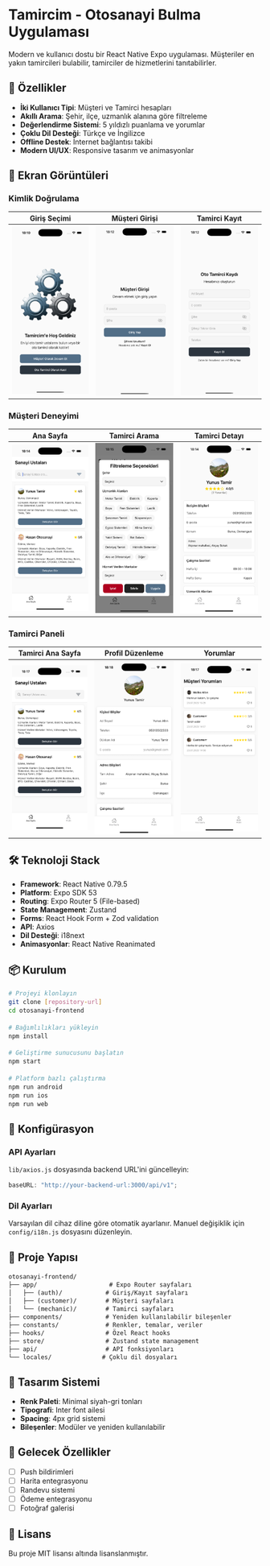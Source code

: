 # Tamircim - Otosanayi Bulma Uygulaması

Modern ve kullanıcı dostu bir React Native Expo uygulaması. Müşteriler en yakın tamircileri bulabilir, tamirciler de hizmetlerini tanıtabilirler.

## 🚀 Özellikler

- **İki Kullanıcı Tipi**: Müşteri ve Tamirci hesapları
- **Akıllı Arama**: Şehir, ilçe, uzmanlık alanına göre filtreleme
- **Değerlendirme Sistemi**: 5 yıldızlı puanlama ve yorumlar
- **Çoklu Dil Desteği**: Türkçe ve İngilizce
- **Offline Destek**: İnternet bağlantısı takibi
- **Modern UI/UX**: Responsive tasarım ve animasyonlar

## 📱 Ekran Görüntüleri

### Kimlik Doğrulama

| Giriş Seçimi                                                 | Müşteri Girişi                                                  | Tamirci Kayıt                                                      |
| ------------------------------------------------------------ | --------------------------------------------------------------- | ------------------------------------------------------------------ |
| <img src="./assets/screenshots/auth-splash.png" width="200"> | <img src="./assets/screenshots/customer-login.png" width="200"> | <img src="./assets/screenshots/mechanic-register.png" width="200"> |

### Müşteri Deneyimi

| Ana Sayfa                                                      | Tamirci Arama                                                   | Tamirci Detayı                                                   |
| -------------------------------------------------------------- | --------------------------------------------------------------- | ---------------------------------------------------------------- |
| <img src="./assets/screenshots/customer-home.png" width="200"> | <img src="./assets/screenshots/search-filters.png" width="200"> | <img src="./assets/screenshots/mechanic-detail.png" width="200"> |

### Tamirci Paneli

| Tamirci Ana Sayfa                                              | Profil Düzenleme                                              | Yorumlar                                                 |
| -------------------------------------------------------------- | ------------------------------------------------------------- | -------------------------------------------------------- |
| <img src="./assets/screenshots/mechanic-home.png" width="200"> | <img src="./assets/screenshots/profile-edit.png" width="200"> | <img src="./assets/screenshots/reviews.png" width="200"> |

## 🛠️ Teknoloji Stack

- **Framework**: React Native 0.79.5
- **Platform**: Expo SDK 53
- **Routing**: Expo Router 5 (File-based)
- **State Management**: Zustand
- **Forms**: React Hook Form + Zod validation
- **API**: Axios
- **Dil Desteği**: i18next
- **Animasyonlar**: React Native Reanimated

## 📦 Kurulum

```bash
# Projeyi klonlayın
git clone [repository-url]
cd otosanayi-frontend

# Bağımlılıkları yükleyin
npm install

# Geliştirme sunucusunu başlatın
npm start

# Platform bazlı çalıştırma
npm run android
npm run ios
npm run web
```

## 🔧 Konfigürasyon

### API Ayarları

`lib/axios.js` dosyasında backend URL'ini güncelleyin:

```javascript
baseURL: "http://your-backend-url:3000/api/v1";
```

### Dil Ayarları

Varsayılan dil cihaz diline göre otomatik ayarlanır. Manuel değişiklik için `config/i18n.js` dosyasını düzenleyin.

## 📂 Proje Yapısı

```
otosanayi-frontend/
├── app/                    # Expo Router sayfaları
│   ├── (auth)/            # Giriş/Kayıt sayfaları
│   ├── (customer)/        # Müşteri sayfaları
│   └── (mechanic)/        # Tamirci sayfaları
├── components/            # Yeniden kullanılabilir bileşenler
├── constants/             # Renkler, temalar, veriler
├── hooks/                 # Özel React hooks
├── store/                 # Zustand state management
├── api/                   # API fonksiyonları
└── locales/              # Çoklu dil dosyaları
```

## 🎨 Tasarım Sistemi

- **Renk Paleti**: Minimal siyah-gri tonları
- **Tipografi**: Inter font ailesi
- **Spacing**: 4px grid sistemi
- **Bileşenler**: Modüler ve yeniden kullanılabilir

## 🌟 Gelecek Özellikler

- [ ] Push bildirimleri
- [ ] Harita entegrasyonu
- [ ] Randevu sistemi
- [ ] Ödeme entegrasyonu
- [ ] Fotoğraf galerisi

## 📄 Lisans

Bu proje MIT lisansı altında lisanslanmıştır.
